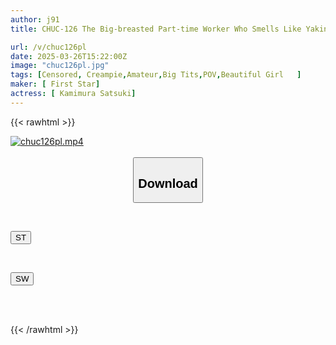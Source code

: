 ```yaml
---
author: j91
title: CHUC-126 The Big-breasted Part-time Worker Who Smells Like Yakiniku Is My Regular Sex Friend Satsuki (21)

url: /v/chuc126pl
date: 2025-03-26T15:22:00Z
image: "chuc126pl.jpg"
tags: [Censored, Creampie,Amateur,Big Tits,POV,Beautiful Girl	]
maker: [ First Star]
actress: [ Kamimura Satsuki]
---
```



{{< rawhtml >}}

<div class="video" data-videoid="KykMm7jq1Bu0yy8">
    <a href="javascript:;">
        <img src="/v/chuc126pl/chuc126pl.jpg" width="WIDTH" height="HEIGHT" alt="chuc126pl.mp4" loading="lazy">
    </a>
</div>

<script type="text/javascript" src="https://j91.asia/asset/on-demand-st.js"></script>

<br>
  <link rel="stylesheet" href="https://j91.asia/asset/bs5.css">
  
  <center>
  <button class="btn btn-primary" type="button" data-bs-toggle="collapse" data-bs-target=".multi-collapse" aria-expanded="false" aria-controls="multiCollapseExample1 multiCollapseExample2"><h2>Download</h2></button></center>
</p>
<div class="row">
  <div class="col">
    <div class="collapse multi-collapse" id="multiCollapseExample1">
      <div class="card card-body">
	      	      <br>
<div class="buttons">  
<p><a href="/v/chuc126pl/st.html" target="_blank"><button class="btn-hover color-3"><i class="fa fa-download"></i> ST</button></a></p></div>
    </div>
  </div>
</div>
  <div class="col">
    <div class="collapse multi-collapse" id="multiCollapseExample2">
      <div class="card card-body">
	      <br>
<div class="buttons">
<p><a href="/v/chuc126pl/sw.html" target="_blank"><button class="btn-hover color-2"><i class="fa fa-download"></i> SW</button></a></p></div>
<br><br>
      </div>
    </div>
  </div>
</div>

{{< /rawhtml >}}